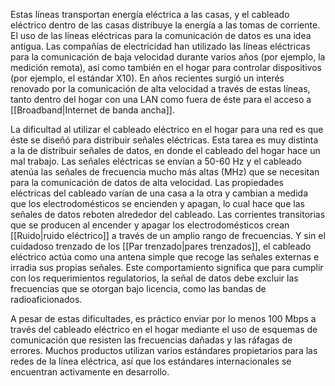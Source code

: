 Estas líneas transportan energía eléctrica a las casas, y el cableado eléctrico dentro de las casas distribuye la energía a las tomas de corriente. El uso de las líneas eléctricas para la comunicación de datos es una idea antigua. Las compañías de electricidad han utilizado las líneas eléctricas para la comunicación de baja velocidad durante varios años (por ejemplo, la medición remota), así como también en el hogar para controlar dispositivos (por ejemplo, el estándar X10). En años recientes surgió un interés renovado por la comunicación de alta velocidad a través de estas líneas, tanto dentro del hogar con una LAN como fuera de éste para el acceso a [[Broadband|Internet de banda ancha]].

La dificultad al utilizar el cableado eléctrico en el hogar para una red es que éste se diseñó para distribuir señales eléctricas. Esta tarea es muy distinta a la de distribuir señales de datos, en donde el cableado del hogar hace un mal trabajo. Las señales eléctricas se envían a 50-60 Hz y el cableado atenúa las señales de frecuencia mucho más altas (MHz) que se necesitan para la comunicación de datos de alta velocidad. Las propiedades eléctricas del cableado varían de una casa a la otra y cambian a medida que los electrodomésticos se encienden y apagan, lo cual hace que las señales de datos reboten alrededor del cableado. Las corrientes transitorias que se producen al encender y apagar los electrodomésticos crean [[Ruido|ruido eléctrico]] a través de un amplio rango de frecuencias. Y sin el cuidadoso trenzado de los [[Par trenzado|pares trenzados]], el cableado eléctrico actúa como una antena simple que recoge las señales externas e irradia sus propias señales. Este comportamiento significa que para cumplir con los requerimientos regulatorios, la señal de datos debe excluir las frecuencias que se otorgan bajo licencia, como las bandas de radioaficionados.

A pesar de estas dificultades, es práctico enviar por lo menos 100 Mbps a través del cableado eléctrico en el hogar mediante el uso de esquemas de comunicación que resisten las frecuencias dañadas y las ráfagas de errores. Muchos productos utilizan varios estándares propietarios para las redes de la línea eléctrica, así que los estándares internacionales se encuentran activamente en desarrollo.